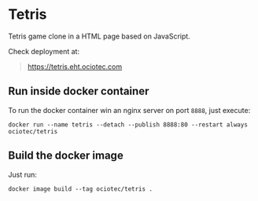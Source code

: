 # Tetris

Tetris game clone in a HTML page based on JavaScript.

Check deployment at:
> https://tetris.eht.ociotec.com

## Run inside docker container

To run the docker container win an nginx server on port `8888`, just execute:

```
docker run --name tetris --detach --publish 8888:80 --restart always ociotec/tetris
```

## Build the docker image

Just run:

```
docker image build --tag ociotec/tetris .
```
